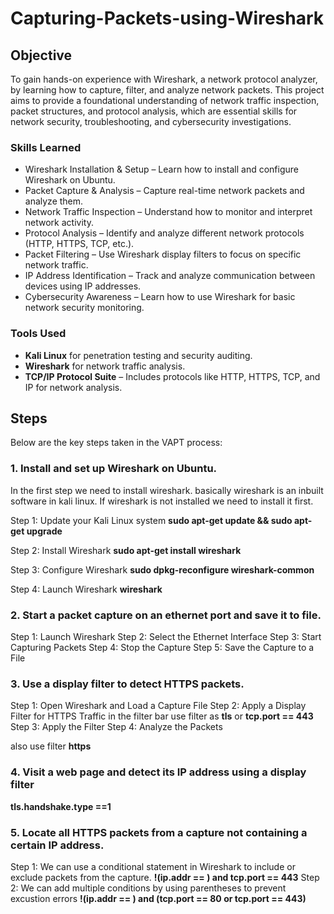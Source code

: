 # Capturing-Packets-using-Wireshark

## Objective
To gain hands-on experience with Wireshark, a network protocol analyzer, by learning how to capture, filter, and analyze network packets. This project aims to provide a foundational understanding of network traffic inspection, packet structures, and protocol analysis, which are essential skills for network security, troubleshooting, and cybersecurity investigations.

### Skills Learned

- Wireshark Installation & Setup – Learn how to install and configure Wireshark on Ubuntu.
- Packet Capture & Analysis – Capture real-time network packets and analyze them.
- Network Traffic Inspection – Understand how to monitor and interpret network activity.
- Protocol Analysis – Identify and analyze different network protocols (HTTP, HTTPS, TCP, etc.).
- Packet Filtering – Use Wireshark display filters to focus on specific network traffic.
- IP Address Identification – Track and analyze communication between devices using IP addresses.
- Cybersecurity Awareness – Learn how to use Wireshark for basic network security monitoring.

### Tools Used

- **Kali Linux** for penetration testing and security auditing.
- **Wireshark** for network traffic analysis.
- **TCP/IP Protocol Suite** – Includes protocols like HTTP, HTTPS, TCP, and IP for network analysis.

## Steps

Below are the key steps taken in the VAPT process:

### 1. Install and set up Wireshark on Ubuntu.
In the first step we need to install wireshark. basically wireshark is an inbuilt software in kali linux. If wireshark is not installed we need to install it first. 

Step 1: Update your Kali Linux system
**sudo apt-get update && sudo apt-get upgrade**

Step 2: Install Wireshark
**sudo apt-get install wireshark**

Step 3: Configure Wireshark
**sudo dpkg-reconfigure wireshark-common**

Step 4: Launch Wireshark
**wireshark**

### 2. Start a packet capture on an ethernet port and save it to file.
Step 1: Launch Wireshark
Step 2: Select the Ethernet Interface
Step 3: Start Capturing Packets
Step 4: Stop the Capture
Step 5: Save the Capture to a File

### 3. Use a display filter to detect HTTPS packets. 
Step 1: Open Wireshark and Load a Capture File
Step 2: Apply a Display Filter for HTTPS Traffic
        in the filter bar use filter as **tls** or **tcp.port == 443**
Step 3: Apply the Filter
Step 4: Analyze the Packets

also use filter **https**

### 4. Visit a web page and detect its IP address using a display filter

**tls.handshake.type ==1**


### 5. Locate all HTTPS packets from a capture not containing a certain IP address.
Step 1: We can use a conditional statement in Wireshark to include or exclude packets from the capture.
**!(ip.addr == <ip>) and tcp.port == 443**
Step 2: We can add multiple conditions by using parentheses to prevent excustion errors
**!(ip.addr == <ip>) and (tcp.port == 80 or tcp.port == 443)**
